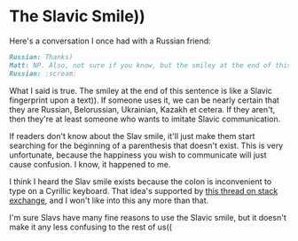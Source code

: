 # The Slavic Smile))

Here's a conversation I once had with a Russian friend:

```markdown
Russian: Thanks)
Matt: NP. Also, not sure if you know, but the smiley at the end of this sentence will not be recognized as a smiley by the average European/American)
Russian: :scream:
```

What I said is true. The smiley at the end of this sentence is like a Slavic fingerprint upon a text)). If someone uses it, we can be nearly certain that they are Russian, Belorussian, Ukrainian, Kazakh et cetera. If they aren't, then they're at least someone who wants to imitate Slavic communication.

If readers don't know about the Slav smile, it'll just make them start searching for the beginning of a parenthesis that doesn't exist. This is very unfortunate, because the happiness you wish to communicate will just cause confusion. I know, it happened to me.

I think I heard the Slav smile exists because the colon is inconvenient to type on a Cyrillic keyboard. That idea's supported by [this thread on stack exchange](https://russian.stackexchange.com/questions/13142/what-do-or-multiple-mean-in-an-internet-conversation), and I won't like into this any more than that.

I'm sure Slavs have many fine reasons to use the Slavic smile,  but it doesn't make it any less confusing to the rest of us((
